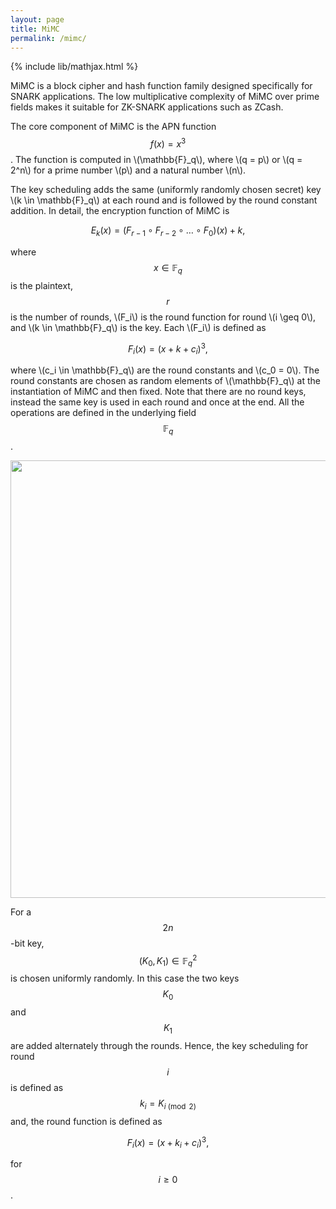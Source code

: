 ```yaml
---
layout: page
title: MiMC
permalink: /mimc/
---
```


{% include lib/mathjax.html %}

MiMC is a block cipher and hash function family designed specifically for SNARK applications. The low multiplicative complexity of MiMC over prime fields makes it suitable for ZK-SNARK applications such as ZCash.

The core component of MiMC is the APN function $$ f(x) = x^3 $$. The function is computed in \\(\mathbb{F}_q\\), where \\(q = p\\) or \\(q = 2^n\\) for a prime number \\(p\\) and a natural number \\(n\\). 

The key scheduling adds the same (uniformly randomly chosen secret) key \\(k \in \mathbb{F}_q\\) at each round and is followed by the round constant addition. In detail, the encryption function of MiMC is

$$
E_k(x) = (F_{r-1} \circ F_{r-2} \circ \dots \circ F_0)(x) + k,
$$

where $$x \in \mathbb{F}_q$$ is the plaintext, $$r$$ is the number of rounds, \\(F_i\\) is the round function for round \\(i \geq 0\\), and \\(k \in \mathbb{F}_q\\) is the key. Each \\(F_i\\) is defined as

$$
F_i(x) = (x + k + c_i)^3,
$$

where \\(c_i \in \mathbb{F}_q\\) are the round constants and \\(c_0 = 0\\). The round constants are chosen as random elements of \\(\mathbb{F}_q\\) at the instantiation of MiMC and then fixed. Note that there are no round keys, instead the same key is used in each round and once at the end. All the operations are defined in the underlying field $$\mathbb{F}_q$$.


<img src="mimc.png" width="700">

For a $$2n$$-bit key, $$(K_0, K_1) \in \mathbb{F}_q^2$$ is chosen uniformly randomly. In this case the two keys $$K_0$$ and $$K_1$$ are added alternately through the rounds. Hence, the key scheduling for round $$i$$ is defined as $$k_i = K_{i \pmod 2}$$ and, the round function is defined as 

$$
F_i(x) = (x + k_i + c_i)^3,
$$

for $$i \geq 0$$.
